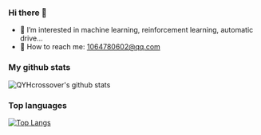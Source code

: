 ### Hi there 👋

- 🌱 I’m interested in machine learning, reinforcement learning, automatic drive...
- 📧 How to reach me: 1064780602@qq.com

### My github stats
![QYHcrossover's github stats](https://github-readme-stats.vercel.app/api?username=QYHcrossover&theme=radical&show_icons=true&rank_icon=github) 

### Top languages
[![Top Langs](https://github-readme-stats.vercel.app/api/top-langs/?username=QYHcrossover&theme=radical)](https://github.com/QYHcrossover/github-readme-stats)



<!--
**QYHcrossover/QYHcrossover** is a ✨ _special_ ✨ repository because its `README.md` (this file) appears on your GitHub profile.

Here are some ideas to get you started:

- 🔭 I’m currently working on ...
- 🌱 I’m currently learning ...
- 👯 I’m looking to collaborate on ...
- 🤔 I’m looking for help with ...
- 💬 Ask me about ...
- 📫 How to reach me: ...
- 😄 Pronouns: ...
- ⚡ Fun fact: ...
-->

